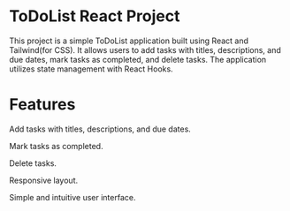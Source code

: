 # ToDoList React Project
This project is a simple ToDoList application built using React and Tailwind(for CSS). It allows users to add tasks with titles, descriptions, and due dates, mark tasks as completed, and delete tasks. The application utilizes state management with React Hooks.

# Features
Add tasks with titles, descriptions, and due dates.

Mark tasks as completed.

Delete tasks.

Responsive layout.

Simple and intuitive user interface.
